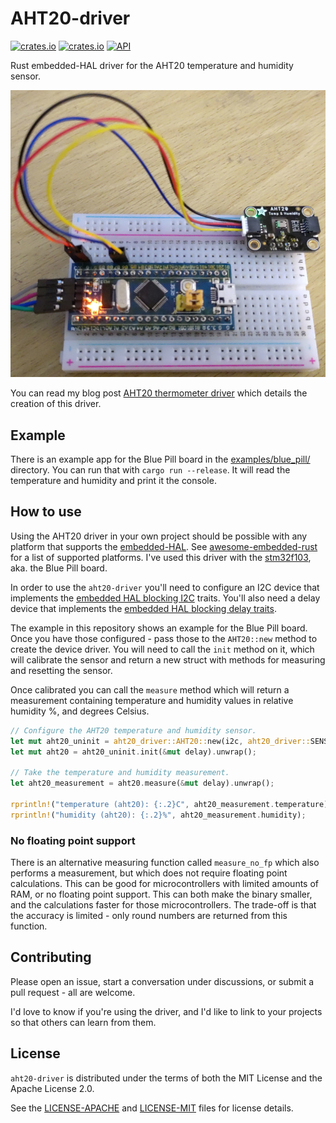 # AHT20-driver

[![crates.io](https://img.shields.io/crates/v/aht20-driver.svg)](https://crates.io/crates/aht20-driver)
[![crates.io](https://img.shields.io/crates/l/aht20-driver.svg)](https://crates.io/crates/aht20-driver)
[![API](https://docs.rs/aht20-driver/badge.svg)](https://docs.rs/aht20-driver)

Rust embedded-HAL driver for the AHT20 temperature and humidity sensor.

![Blue Pill with AHT20 sensor](project_example.jpg)

You can read my blog post [AHT20 thermometer
driver](http://www.rawmeat.org/code/20220130-aht20_driver/) which details the
creation of this driver.


## Example

There is an example app for the Blue Pill board in the
[examples/blue_pill/](examples/blue_pill/) directory. You can run that with
`cargo run --release`. It will read the temperature and humidity and print it
the console.


## How to use

Using the AHT20 driver in your own project should be possible with any platform
that supports the
[embedded-HAL](https://github.com/rust-embedded/embedded-hal). See
[awesome-embedded-rust](https://github.com/rust-embedded/awesome-embedded-rust#hal-implementation-crates)
for a list of supported platforms. I've used this driver with the
[stm32f103](https://github.com/stm32-rs/stm32f1xx-hal), aka. the Blue Pill
board.

In order to use the `aht20-driver` you'll need to configure an I2C device that
implements the [embedded HAL blocking
I2C](https://docs.rs/embedded-hal/latest/embedded_hal/blocking/i2c/index.html)
traits. You'll also need a delay device that implements the [embedded HAL
blocking delay
traits](https://docs.rs/embedded-hal/latest/embedded_hal/blocking/delay/index.html).

The example in this repository shows an example for the Blue Pill board. Once
you have those configured - pass those to the `AHT20::new` method to create the
device driver. You will need to call the `init` method on it, which will
calibrate the sensor and return a new struct with methods for measuring and
resetting the sensor.

Once calibrated you can call the `measure` method which will return a
measurement containing temperature and humidity values in relative humidity %,
and degrees Celsius.
 
```rust 
// Configure the AHT20 temperature and humidity sensor.
let mut aht20_uninit = aht20_driver::AHT20::new(i2c, aht20_driver::SENSOR_ADDRESS);
let mut aht20 = aht20_uninit.init(&mut delay).unwrap();

// Take the temperature and humidity measurement.
let aht20_measurement = aht20.measure(&mut delay).unwrap();

rprintln!("temperature (aht20): {:.2}C", aht20_measurement.temperature);
rprintln!("humidity (aht20): {:.2}%", aht20_measurement.humidity);
```

### No floating point support

There is an alternative measuring function called `measure_no_fp` which also
performs a measurement, but which does not require floating point calculations.
This can be good for microcontrollers with limited amounts of RAM, or no
floating point support. This can both make the binary smaller, and the
calculations faster for those microcontrollers. The trade-off is that the
accuracy is limited - only round numbers are returned from this function.


## Contributing

Please open an issue, start a conversation under discussions, or submit a pull
request - all are welcome.

I'd love to know if you're using the driver, and I'd like to link to your
projects so that others can learn from them.


## License

`aht20-driver` is distributed under the terms of both the MIT License and the
Apache License 2.0.

See the [LICENSE-APACHE](LICENSE-APACHE) and [LICENSE-MIT](LICENSE-MIT) files
for license details.
